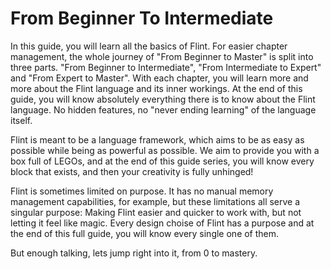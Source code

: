 # From Beginner To Intermediate

In this guide, you will learn all the basics of Flint. For easier chapter management, the whole journey of "From Beginner to Master" is split into three parts. "From Beginner to Intermediate", "From Intermediate to Expert" and "From Expert to Master". With each chapter, you will learn more and more about the Flint language and its inner workings. At the end of this guide, you will know absolutely everything there is to know about the Flint language. No hidden features, no "never ending learning" of the language itself.

Flint is meant to be a language framework, which aims to be as easy as possible while being as powerful as possible. We aim to provide you with a box full of LEGOs, and at the end of this guide series, you will know every block that exists, and then your creativity is fully unhinged!

Flint is sometimes limited on purpose. It has no manual memory management capabilities, for example, but these limitations all serve a singular purpose: Making Flint easier and quicker to work with, but not letting it feel like magic. Every design choise of Flint has a purpose and at the end of this full guide, you will know every single one of them.

But enough talking, lets jump right into it, from 0 to mastery.
